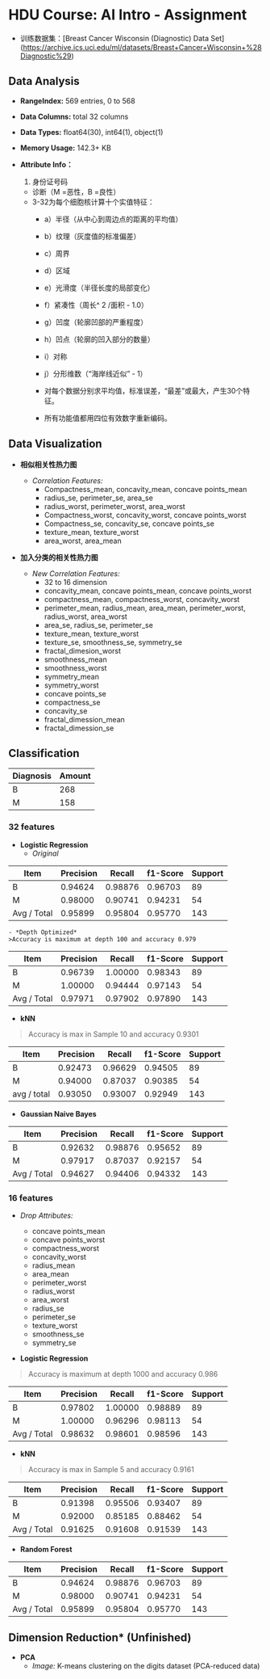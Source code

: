 # HDU Course: AI Intro - Assignment

- 训练数据集：[Breast Cancer Wisconsin (Diagnostic) Data Set] (https://archive.ics.uci.edu/ml/datasets/Breast+Cancer+Wisconsin+%28Diagnostic%29)

## Data Analysis

- **RangeIndex:** 569 entries, 0 to 568
- **Data Columns:** total 32 columns
- **Data Types:** float64(30), int64(1), object(1)
- **Memory Usage:** 142.3+ KB

- **Attribute Info：**
	1. 身份证号码
	- 诊断（M =恶性，B =良性）
	- 3-32为每个细胞核计算十个实值特征：
		- a）半径（从中心到周边点的距离的平均值）
		- b）纹理（灰度值的标准偏差）
		- c）周界
		- d）区域
		- e）光滑度（半径长度的局部变化）
		- f）紧凑性（周长^ 2 /面积 - 1.0）
		- g）凹度（轮廓凹部的严重程度）
		- h）凹点（轮廓的凹入部分的数量）
		- i）对称
		- j）分形维数（“海岸线近似” - 1）
		
		- 对每个数据分别求平均值，标准误差，“最差”或最大，产生30个特征。
		- 所有功能值都用四位有效数字重新编码。

## Data Visualization
- **相似相关性热力图**
	- *Correlation Features:*
		- Compactness_mean, concavity_mean, concave points_mean
		- radius_se, perimeter_se, area_se
		- radius_worst, perimeter_worst, area_worst
		- Compactness_worst, concavity_worst, concave points_worst
		- Compactness_se, concavity_se, concave points_se
		- texture_mean, texture_worst
		- area_worst, area_mean 
		
- **加入分类的相关性热力图**
	- *New Correlation Features:*
		- 32 to 16 dimension
		- concavity_mean, concave points_mean, concave points_worst
		- compactness_mean, compactness_worst, concavity_worst
		- perimeter_mean, radius_mean, area_mean, perimeter_worst, radius_worst, area_worst
		- area_se, radius_se, perimeter_se
		- texture_mean, texture_worst
		- texture_se, smoothness_se, symmetry_se
		- fractal_dimesion_worst
		- smoothness_mean
		- smoothness_worst
		- symmetry_mean
		- symmetry_worst
		- concave points_se
		- compactness_se
		- concavity_se
		- fractal_dimession_mean
		- fractal_dimession_se

## Classification

Diagnosis    | Amount
------------ | -------------
B            | 268
M            | 158

### 32 features

- **Logistic Regression**
	- *Original*
	
Item        | Precision | Recall   | f1-Score  | Support
------------|-----------|----------|-----------|---------
          B | 0.94624   | 0.98876  | 0.96703   |  89
          M | 0.98000   | 0.90741  | 0.94231   |  54
Avg / Total | 0.95899   | 0.95804  | 0.95770   |  143

	- *Depth Optimized* 
	>Accuracy is maximum at depth 100 and accuracy 0.979
	
Item        | Precision | Recall   | f1-Score  | Support
------------|-----------|----------|-----------|---------
          B |   0.96739 | 1.00000  | 0.98343   |  89
          M |   1.00000 | 0.94444  | 0.97143   |  54
Avg / Total |   0.97971 | 0.97902  | 0.97890   |  143
 
- **kNN**
> Accuracy is max in Sample 10 and accuracy 0.9301

Item        | Precision | Recall   | f1-Score  | Support
------------|-----------|----------|-----------|---------
          B |   0.92473 |  0.96629 |  0.94505  |      89
          M |   0.94000 |  0.87037 |  0.90385  |      54
avg / total |   0.93050 |  0.93007 |  0.92949  |     143



- **Gaussian Naive Bayes**

Item        | Precision | Recall   | f1-Score  | Support
------------|-----------|----------|-----------|---------
          B |   0.92632 |  0.98876 |  0.95652  |      89
          M |   0.97917 |  0.87037 |  0.92157  |      54
Avg / Total |   0.94627 |  0.94406 |  0.94332  |     143

### 16 features

- *Drop Attributes:*
	- concave points_mean
	- concave points_worst 
	- compactness_worst
	- concavity_worst
	- radius_mean
	- area_mean
	- perimeter_worst
	- radius_worst
	- area_worst
	- radius_se 
	- perimeter_se
	- texture_worst 
	- smoothness_se 
	- symmetry_se

- **Logistic Regression**
> Accuracy is maximum at depth 1000 and accuracy 0.986

Item        | Precision | Recall   | f1-Score  | Support
------------|-----------|----------|-----------|---------
          B |   0.97802 |  1.00000 |  0.98889  |      89
          M |   1.00000 |  0.96296 |  0.98113  |      54
Avg / Total |   0.98632 |  0.98601 |  0.98596  |     143

- **kNN**
> Accuracy is max in Sample 5 and accuracy 0.9161

Item        | Precision | Recall   | f1-Score  | Support
------------|-----------|----------|-----------|---------
          B |   0.91398 |  0.95506 |  0.93407  |      89
          M |   0.92000 |  0.85185 |  0.88462  |      54
Avg / Total |   0.91625 |  0.91608 |  0.91539  |     143

- **Random Forest**

Item        | Precision | Recall   | f1-Score  | Support
------------|-----------|----------|-----------|---------
          B |   0.94624 |  0.98876 |  0.96703  |      89
          M |   0.98000 |  0.90741 |  0.94231  |      54
Avg / Total |   0.95899 |  0.95804 |  0.95770  |     143


## Dimension Reduction* (Unfinished)
- **PCA**
	- *Image:* K-means clustering on the digits dataset (PCA-reduced data)
